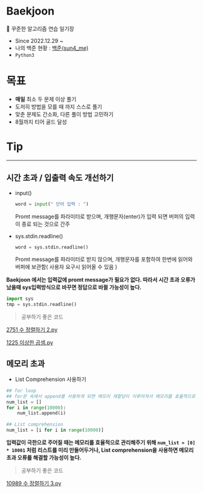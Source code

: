 # Baekjoon
:green_book: 꾸준한 알고리즘 연습 일기장
- Since 2022.12.29 ~
- 나의 백준 현황 : [ 백준(sun4_me) ](https://www.acmicpc.net/user/sun4_me)
- `Python3`


# 목표
- **매일** 최소 두 문제 이상 풀기
- 도저히 방법을 모를 때 까지 스스로 풀기
- 맞춘 문제도 간소화, 다른 풀이 방법 고민하기
- 8월까지 티어 골드 달성

# Tip
---
## 시간 초과 / 입출력 속도 개선하기

- input()
  ```py
  word = input(" 단어 입력 : ")
  ```
  Promt message를 파라미터로 받으며, 개행문자(enter)가 입력 되면 버퍼의 입력이 종료 되는 것으로 간주
  
- sys.stdin.readline()
  ```py
  word = sys.stdin.readline()
  ```
  Promt message를 파라미터로 받지 않으며, 개행문자를 포함하여 한번에 읽어와 버퍼에 보관함( 사용자 요구시 읽어올 수 있음 )
  
**Baekjoon 에서는 입력값에 promt message가 필요가 없다. 따라서 시간 초과 오류가 났을때 sys입력방식으로 바꾸면 정답으로 바뀔 가능성이 높다.**
```py
import sys
tmp = sys.stdin.readline()
```

> 공부하기 좋은 코드 

[2751 수 정렬하기 2.py](https://github.com/Sun4-me/Baekjoon/blob/d90007e2c219a6a73068d6b334f77e691af85001/Silver/2751%20%EC%88%98%20%EC%A0%95%EB%A0%AC%ED%95%98%EA%B8%B02.py)

[1225 이상한 곱셈.py](https://github.com/Sun4-me/Baekjoon/blob/d90007e2c219a6a73068d6b334f77e691af85001/Bronze/1225%20%EC%9D%B4%EC%83%81%ED%95%9C%20%EA%B3%B1%EC%85%88.py)

## 메모리 초과

- List Comprehension 사용하기

```py
## for loop
## for문 속에서 append를 사용하게 되면 메모리 재할당이 이루어져서 메모리를 효율적으로 사용못한다.
num_list = []
for i in range(10000):
	num_list.append(i)
    
## List comprehension
num_list = [i for i in range(10000)]
```

**입력값이 극한으로 주어질 때는 메모리를 효율적으로 관리해주기 위해 `num_list = [0] * 10001` 처럼 리스트를 미리 만들어두거나, List comprehension을 사용하면 메모리 초과 오류를 해결할 가능성이 높다.**

> 공부하기 좋은 코드 

[10989 수 정렬하기 3.py ](https://github.com/Sun4-me/Baekjoon/blob/d90007e2c219a6a73068d6b334f77e691af85001/Bronze/10989%20%EC%88%98%20%EC%A0%95%EB%A0%AC%ED%95%98%EA%B8%B0%203.py)



